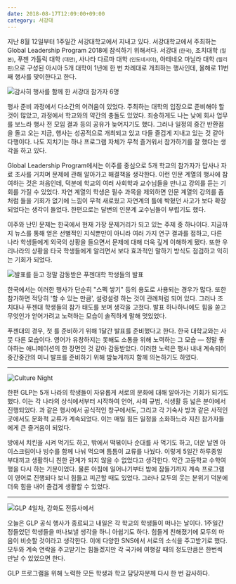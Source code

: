```yaml
---
date: 2018-08-17T12:09:00+09:00
category: 서강대
---
```


지난 8월 12일부터 1주일간 서강대학교에서 지내고 있다. 서강대학교에서 주최하는 Global Leadership Program 2018에 참석하기 위해서다. 서강대 <small>(한국)</small>, 조치대학 <small>(일본)</small>, 푸젠 가톨릭 대학 <small>(대만)</small>, 사나타 다르마 대학 <small>(인도네시아)</small>, 아테네오 마닐라 대학 <small>(필리핀)</small>으로 구성된 아시아 5개 대학이 1년에 한 번 차례대로 개최하는 행사인데, 올해로 11번째 행사를 맞이한다고 한다.

![감사히 행사를 함께 한 서강대 참가자 6명](https://static.sojin.io/images/GLP_2018/1.png)

행사 준비 과정에서 다소간의 어려움이 있었다. 주최하는 대학의 입장으로 준비해야 할 것이 많았고, 과정에서 학교와의 약간의 충돌도 있었다. 죄송하게도 나는 낮에 회사 업무를 보느라 행사 전 모임 결과 등의 공유가 늦어지기도 했다. 그러나 일정의 중간 반환점을 돌고 오는 지금, 행사는 성공적으로 개최되고 있고 다들 즐겁게 지내고 있는 것 같아 다행이다. 나도 지치기는 하나 프로그램 자체가 무척 즐거워서 참가하기를 잘 했다는 생각을 하고 있다.

Global Leadership Program에서는 이주를 중심으로 5개 학교의 참가자가 답사나 자료 조사를 거치며 문제에 관해 알아가고 해결책을 생각한다. 이런 인문 계열의 행사에 참여하는 것은 처음인데, 덕분에 학교의 여러 사회학과 교수님들을 만나고 강의를 듣는 기회를 가질 수 있었다. 자연 계열의 학생은 필수 과목을 제외하면 인문 계열의 강의를 좀처럼 들을 기회가 없기에 느낌이 무척 새로웠고 자연계의 틀에 박혔던 사고가 보다 확장되었다는 생각이 들었다. 한편으로는 달변의 인문계 교수님들이 부럽기도 했다.

이주와 난민 문제는 한국에서 현재 가장 문제거리가 되고 있는 주제 중 하나이다. 지금까지 뉴스를 통해 얻은 선별적인 지식뿐만이 아니라 여러 가지 연구 결과를 접하고, 다른 나라 학생들에게 외국의 상황을 들으면서 문제에 대해 더욱 깊게 이해하게 됐다. 또한 우리나라의 상황을 타국 학생들에게 알리면서 보다 효과적인 말하기 방식도 점검하고 익히는 기회가 되었다.

![발표를 듣고 정말 감동받은 푸젠대학 학생들의 발표](https://static.sojin.io/images/GLP_2018/2.png)

한국에서는 이러한 행사가 단순히 "스펙 쌓기" 등의 용도로 사용되는 경우가 많다. 또한 참가하면 적당히 '할 수 있는 만큼', 설렁설렁 하는 것이 관례처럼 되어 있다. 그러나 조치대나 푸젠대 학생들의 참가 태도를 보며 생각을 고쳤다. 발표 하나하나에도 힘을 쏟고 무엇인가 얻어가려고 노력하는 모습이 솔직하게 말해 멋있었다. 

푸젠대의 경우, 첫 <Country Report>를 준비하기 위해 1달간 발표를 준비했다고 한다. 한국 대학교와는 사뭇 다른 모습이다. 영어가 유창하지는 못해도 소통을 위해 노력하는 그 모습 — 정말 좋아하는 애니메이션의 한 장면인 것 같아 감동받았다. 이러한 노력은 행사 내내 계속되어 중간중간의 미니 발표를 준비하기 위해 밤늦게까지 함께 의논하기도 하였다.

---

![Culture Night](https://static.sojin.io/images/GLP_2018/3.png)

한편 GLP는 5개 나라의 학생들이 자유롭게 서로의 문화에 대해 알아가는 기회가 되기도 했다. 이는 각 나라의 상식에서부터 시작하여 언어, 사회 규범, 식생활 등 넓은 분야에서 진행되었다. <Culture Night>과 같은 행사에서 공식적인 창구에서도, 그리고 각 기숙사 방과 같은 사적인 곳에서도 문화적 교류가 계속되었다. 이는 매일 힘든 일정을 소화하느라 지친 참가자들에게 큰 즐거움이 되었다.

방에서 치킨을 시켜 먹기도 하고, 밖에서 떡볶이나 순대를 사 먹기도 하고, 더운 날엔 아이스크림이나 빙수를 함께 나눠 먹으며 틈틈이 교류를 나눴다. 이렇게 5일간 하루종일 부대끼고 생활하니 친한 관계가 되지 않을 수 없었다고 생각한다. 약간 고등학교 수학여행을 다시 하는 기분이었다. 물론 아침에 일어나기부터 밤에 잠들기까지 계속 프로그램이 영어로 진행되다 보니 힘들고 피곤할 때도 있었다. 그러나 모두의 웃는 분위기 덕분에 더욱 힘을 내어 즐겁게 생활할 수 있었다.

---

![GLP 4일차, 강화도 전등사에서](https://static.sojin.io/images/GLP_2018/4.png)

오늘은 GLP 공식 행사가 종료되고 내일은 각 학교의 학생들이 떠나는 날이다. 1주일간 정들었던 학생들을 떠나보낼 생각을 하니 아쉽기도 하다. 힘들게 친해졌기에 모두의 마음이 비슷할 것이라고 생각한다. 이에 다양한 SNS에서 서로의 소식을 주고받기로 했다. 모두와 계속 연락을 주고받기는 힘들겠지만 각 국가에 여행갈 때의 정도만큼은 한번씩 만날 수 있었으면 한다.

GLP 프로그램을 위해 노력한 모든 학생과 학교 담당자분께 다시 한 번 감사하다.